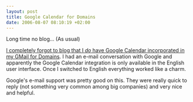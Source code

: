 ```yaml
--- 
layout: post
title: Google Calendar for Domains
date: 2006-08-07 08:10:19 +02:00
---
```

Long time no blog... (As usual)

[I completely forgot to blog that I *do* have Google Calendar incorporated in my GMail for Domains](http://blog.dfile.nl/archives/103 "GMail for Domains"). I had an e-mail conversation with Google and apparently the Google Calendar integration is only available in the English user interface. Once I switched to English everything worked like a charm.

Google's e-mail support was pretty good on this. They were really quick to reply (not something very common among big companies) and very nice and helpful.
